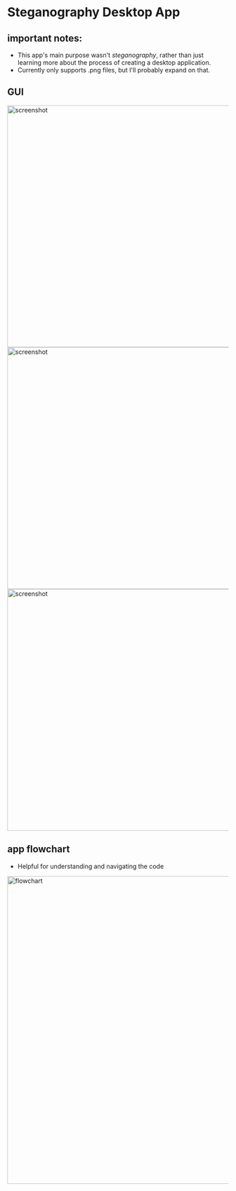 # Steganography Desktop App

## important notes:
- This app's main purpose wasn't *steganography*, rather than just learning more about the process of creating a desktop application.
- Currently only supports .png files, but I'll probably expand on that.

## GUI
<img src="https://github.com/triskj0/steganography-app/blob/main/screenshots/main_menu.png" alt="screenshot" width="550"/>
<img src="https://github.com/triskj0/steganography-app/blob/main/screenshots/s2.png" alt="screenshot" width="550"/>
<img src="https://github.com/triskj0/steganography-app/blob/main/screenshots/s3.png" alt="screenshot" width="550"/>


## app flowchart
- Helpful for understanding and navigating the code

<img src="https://github.com/triskj0/steganography-app/blob/main/screenshots/flowchart.png" alt="flowchart" width="700"/>
